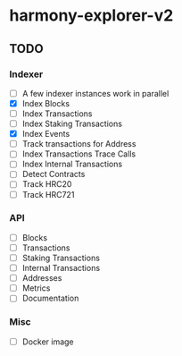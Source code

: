 # harmony-explorer-v2

## TODO

### Indexer

- [ ] A few indexer instances work in parallel
- [x] Index Blocks
- [ ] Index Transactions
- [ ] Index Staking Transactions
- [x] Index Events
- [ ] Track transactions for Address
- [ ] Index Transactions Trace Calls
- [ ] Index Internal Transactions
- [ ] Detect Contracts
- [ ] Track HRC20
- [ ] Track HRC721

### API

- [ ] Blocks
- [ ] Transactions
- [ ] Staking Transactions
- [ ] Internal Transactions
- [ ] Addresses
- [ ] Metrics
- [ ] Documentation

### Misc

- [ ] Docker image
